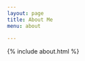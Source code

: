 ```yaml
---
layout: page
title: About Me
menu: about
                            
---
```


{% include about.html %}
